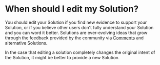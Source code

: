 # When should I edit my Solution? #
You should edit your Solution if you find new evidence to support
your Solution, or if you believe other users don't fully understand
your Solution and you can word it better. Solutions are ever-evolving ideas 
that grow through the feedback provided by the community via [Comments][1] and 
alternative Solutions.

In the case that editing a solution completely changes the original
intent of the Solution, it might be better to provide a new Solution. 

[1]: /help/privileges/commenting/